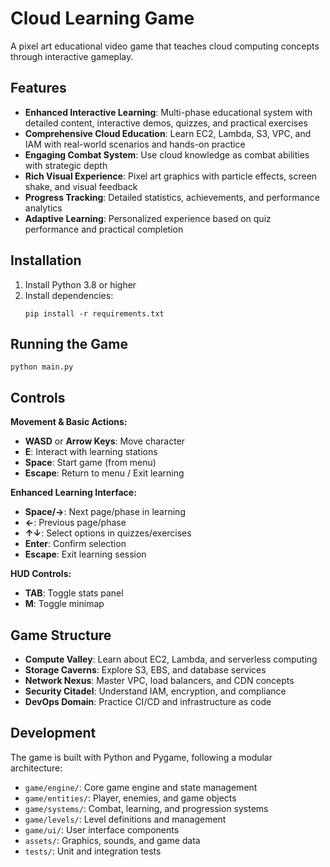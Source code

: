 # Cloud Learning Game

A pixel art educational video game that teaches cloud computing concepts through interactive gameplay.

## Features

- **Enhanced Interactive Learning**: Multi-phase educational system with detailed content, interactive demos, quizzes, and practical exercises
- **Comprehensive Cloud Education**: Learn EC2, Lambda, S3, VPC, and IAM with real-world scenarios and hands-on practice
- **Engaging Combat System**: Use cloud knowledge as combat abilities with strategic depth
- **Rich Visual Experience**: Pixel art graphics with particle effects, screen shake, and visual feedback
- **Progress Tracking**: Detailed statistics, achievements, and performance analytics
- **Adaptive Learning**: Personalized experience based on quiz performance and practical completion

## Installation

1. Install Python 3.8 or higher
2. Install dependencies:
   ```
   pip install -r requirements.txt
   ```

## Running the Game

```
python main.py
```

## Controls

**Movement & Basic Actions:**
- **WASD** or **Arrow Keys**: Move character
- **E**: Interact with learning stations
- **Space**: Start game (from menu)
- **Escape**: Return to menu / Exit learning

**Enhanced Learning Interface:**
- **Space/→**: Next page/phase in learning
- **←**: Previous page/phase  
- **↑↓**: Select options in quizzes/exercises
- **Enter**: Confirm selection
- **Escape**: Exit learning session

**HUD Controls:**
- **TAB**: Toggle stats panel
- **M**: Toggle minimap

## Game Structure

- **Compute Valley**: Learn about EC2, Lambda, and serverless computing
- **Storage Caverns**: Explore S3, EBS, and database services
- **Network Nexus**: Master VPC, load balancers, and CDN concepts
- **Security Citadel**: Understand IAM, encryption, and compliance
- **DevOps Domain**: Practice CI/CD and infrastructure as code

## Development

The game is built with Python and Pygame, following a modular architecture:

- `game/engine/`: Core game engine and state management
- `game/entities/`: Player, enemies, and game objects
- `game/systems/`: Combat, learning, and progression systems
- `game/levels/`: Level definitions and management
- `game/ui/`: User interface components
- `assets/`: Graphics, sounds, and game data
- `tests/`: Unit and integration tests